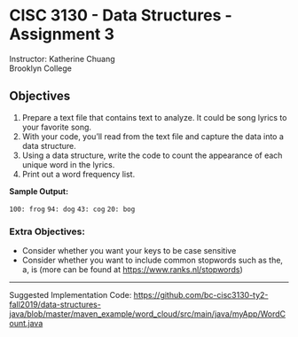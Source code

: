 # CISC 3130 - Data Structures - Assignment 3


Instructor: Katherine Chuang \
Brooklyn College


## Objectives

1.  Prepare a text file that contains text to analyze. It could be song lyrics to your favorite song. 
2.  With your code, you’ll read from the text file and capture the data into a data structure. 
3.  Using a data structure, write the code to count the appearance of each unique word in the lyrics.
4.  Print out a word frequency list. 

**Sample Output:** 

`100: frog`
`94: dog`
`43: cog`
`20: bog`

### Extra Objectives:

* Consider whether you want your keys to be case sensitive
* Consider whether you want to include common stopwords such as the, a, is (more can be found at https://www.ranks.nl/stopwords)

---

Suggested Implementation Code: https://github.com/bc-cisc3130-ty2-fall2019/data-structures-java/blob/master/maven_example/word_cloud/src/main/java/myApp/WordCount.java